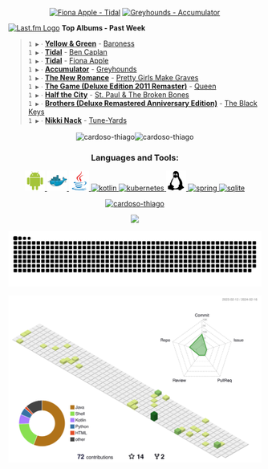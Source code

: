 <!-- lastfm -->
<p align="center"><a href="https://www.last.fm/music/Fiona+Apple/Tidal"><img src="https://lastfm.freetls.fastly.net/i/u/64s/4a869ea64cde724b56a326eeeb53a70c.png" title="Fiona Apple - Tidal"></a> <a href="https://www.last.fm/music/Greyhounds/Accumulator"><img src="https://lastfm.freetls.fastly.net/i/u/64s/65b7939310bb4273c2c9e98c57c28f14.jpg" title="Greyhounds - Accumulator"></a> </p>

<!--START_LASTFM_ALBUMS:{"period": "7day", "rows": 10}-->
<a href="https://last.fm" target="_blank"><img src="https://user-images.githubusercontent.com/17434202/215290617-e793598d-d7c9-428f-9975-156db1ba89cc.svg" alt="Last.fm Logo" width="18" height="13"/></a> **Top Albums - Past Week**

> `1 ▶️` ∙ **[Yellow & Green](https://www.last.fm/music/Baroness/Yellow+&+Green)** - [Baroness](https://www.last.fm/music/Baroness)<br/>
> `1 ▶️` ∙ **[Tidal](https://www.last.fm/music/Ben+Caplan/Tidal)** - [Ben Caplan](https://www.last.fm/music/Ben+Caplan)<br/>
> `1 ▶️` ∙ **[Tidal](https://www.last.fm/music/Fiona+Apple/Tidal)** - [Fiona Apple](https://www.last.fm/music/Fiona+Apple)<br/>
> `1 ▶️` ∙ **[Accumulator](https://www.last.fm/music/Greyhounds/Accumulator)** - [Greyhounds](https://www.last.fm/music/Greyhounds)<br/>
> `1 ▶️` ∙ **[The New Romance](https://www.last.fm/music/Pretty+Girls+Make+Graves/The+New+Romance)** - [Pretty Girls Make Graves](https://www.last.fm/music/Pretty+Girls+Make+Graves)<br/>
> `1 ▶️` ∙ **[The Game (Deluxe Edition 2011 Remaster)](https://www.last.fm/music/Queen/The+Game+(Deluxe+Edition+2011+Remaster))** - [Queen](https://www.last.fm/music/Queen)<br/>
> `1 ▶️` ∙ **[Half the City](https://www.last.fm/music/St.+Paul+&+The+Broken+Bones/Half+the+City)** - [St. Paul & The Broken Bones](https://www.last.fm/music/St.+Paul+&+The+Broken+Bones)<br/>
> `1 ▶️` ∙ **[Brothers (Deluxe Remastered Anniversary Edition)](https://www.last.fm/music/The+Black+Keys/Brothers+(Deluxe+Remastered+Anniversary+Edition))** - [The Black Keys](https://www.last.fm/music/The+Black+Keys)<br/>
> `1 ▶️` ∙ **[Nikki Nack](https://www.last.fm/music/Tune-Yards/Nikki+Nack)** - [Tune-Yards](https://www.last.fm/music/Tune-Yards)<br/>
<!--END_LASTFM_ALBUMS-->

<p align="center"><img align="center" src="https://github-readme-stats-nine-kohl.vercel.app/api?username=cardoso-thiago&show_icons=true&locale=en&theme=gotham&hide=issues,contribs" alt="cardoso-thiago" /><img align="center" src="https://github-readme-stats-nine-kohl.vercel.app/api/top-langs?username=cardoso-thiago&show_icons=true&locale=en&layout=compact&theme=gotham" alt="cardoso-thiago" /></p>

<h3 align="center">Languages and Tools:</h3>
<p align="center"> <a href="https://developer.android.com" target="_blank"> <img src="https://github.com/devicons/devicon/blob/master/icons/android/android-original.svg" alt="android" width="40" height="40"/> </a> <a href="https://www.docker.com/" target="_blank"> <img src="https://github.com/devicons/devicon/blob/master/icons/docker/docker-original.svg" alt="docker" width="40" height="40"/> </a> <a href="https://www.java.com" target="_blank"> <img src="https://github.com/devicons/devicon/blob/master/icons/java/java-original.svg" alt="java" width="40" height="40"/> </a> <a href="https://kotlinlang.org" target="_blank"> <img src="https://www.vectorlogo.zone/logos/kotlinlang/kotlinlang-icon.svg" alt="kotlin" width="40" height="40"/> </a> <a href="https://kubernetes.io" target="_blank"> <img src="https://www.vectorlogo.zone/logos/kubernetes/kubernetes-icon.svg" alt="kubernetes" width="40" height="40"/> </a> <a href="https://www.linux.org/" target="_blank"> <img src="https://github.com/devicons/devicon/blob/master/icons/linux/linux-plain.svg" alt="linux" width="40" height="40"/> </a> <a href="https://spring.io/" target="_blank"> <img src="https://www.vectorlogo.zone/logos/springio/springio-icon.svg" alt="spring" width="40" height="40"/> </a> <a href="https://www.sqlite.org/" target="_blank"> <img src="https://www.vectorlogo.zone/logos/sqlite/sqlite-icon.svg" alt="sqlite" width="40" height="40"/> </a> </p>

<p align="center"> <a href="https://github.com/ryo-ma/github-profile-trophy"><img src="https://github-profile-trophy.vercel.app/?username=cardoso-thiago&column=7" alt="cardoso-thiago" /></a> </p>

<!--START_SECTION:comicstrip-->
<p align="center">
 <a href="https://xkcd.com/">
 <img src="https://imgs.xkcd.com/comics/research_account.png" />
</a>
</p>
<!--END_SECTION:comicstrip-->

![](https://github.com/cardoso-thiago/cardoso-thiago/raw/output/github-snake.svg)

![](profile-3d-contrib/profile-green-animate.svg)

